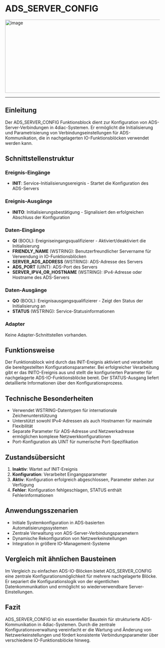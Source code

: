 # ADS_SERVER_CONFIG

<img width="1348" height="238" alt="image" src="https://github.com/user-attachments/assets/3b924f75-67ac-48e2-9abf-411c3f4906fd" />

* * * * * * * * * *

## Einleitung
Der ADS_SERVER_CONFIG Funktionsblock dient zur Konfiguration von ADS-Server-Verbindungen in 4diac-Systemen. Er ermöglicht die Initialisierung und Parametrisierung von Verbindungseinstellungen für ADS-Kommunikation, die in nachgelagerten IO-Funktionsblöcken verwendet werden kann.

## Schnittstellenstruktur

### **Ereignis-Eingänge**
- **INIT**: Service-Initialisierungsereignis - Startet die Konfiguration des ADS-Servers

### **Ereignis-Ausgänge**
- **INITO**: Initialisierungsbestätigung - Signalisiert den erfolgreichen Abschluss der Konfiguration

### **Daten-Eingänge**
- **QI** (BOOL): Ereigniseingangsqualifizierer - Aktiviert/deaktiviert die Initialisierung
- **FRIENDLY_NAME** (WSTRING): Benutzerfreundlicher Servername für Verwendung in IO-Funktionsblöcken
- **SERVER_ADS_ADDRESS** (WSTRING): ADS-Adresse des Servers
- **ADS_PORT** (UINT): ADS-Port des Servers
- **SERVER_IPV4_OR_HOSTNAME** (WSTRING): IPv4-Adresse oder Hostname des ADS-Servers

### **Daten-Ausgänge**
- **QO** (BOOL): Ereignisausgangsqualifizierer - Zeigt den Status der Initialisierung an
- **STATUS** (WSTRING): Service-Statusinformationen

### **Adapter**
Keine Adapter-Schnittstellen vorhanden.

## Funktionsweise
Der Funktionsblock wird durch das INIT-Ereignis aktiviert und verarbeitet die bereitgestellten Konfigurationsparameter. Bei erfolgreicher Verarbeitung gibt er das INITO-Ereignis aus und stellt die konfigurierten Parameter für nachgelagerte ADS-IO-Funktionsblöcke bereit. Der STATUS-Ausgang liefert detaillierte Informationen über den Konfigurationsprozess.

## Technische Besonderheiten
- Verwendet WSTRING-Datentypen für internationale Zeichenunterstützung
- Unterstützt sowohl IPv4-Adressen als auch Hostnamen für maximale Flexibilität
- Separate Parameter für ADS-Adresse und Netzwerkadresse ermöglichen komplexe Netzwerkkonfigurationen
- Port-Konfiguration als UINT für numerische Port-Spezifikation

## Zustandsübersicht
1. **Inaktiv**: Wartet auf INIT-Ereignis
2. **Konfiguration**: Verarbeitet Eingangsparameter
3. **Aktiv**: Konfiguration erfolgreich abgeschlossen, Parameter stehen zur Verfügung
4. **Fehler**: Konfiguration fehlgeschlagen, STATUS enthält Fehlerinformationen

## Anwendungsszenarien
- Initiale Systemkonfiguration in ADS-basierten Automatisierungssystemen
- Zentrale Verwaltung von ADS-Server-Verbindungsparametern
- Dynamische Rekonfiguration von Netzwerkeinstellungen
- Integration in größere IO-Management-Systeme

## Vergleich mit ähnlichen Bausteinen
Im Vergleich zu einfachen ADS-IO-Blöcken bietet ADS_SERVER_CONFIG eine zentrale Konfigurationsmöglichkeit für mehrere nachgelagerte Blöcke. Er separiert die Konfigurationslogik von der eigentlichen Datenkommunikation und ermöglicht so wiederverwendbare Server-Einstellungen.

## Fazit
ADS_SERVER_CONFIG ist ein essentieller Baustein für strukturierte ADS-Kommunikation in 4diac-Systemen. Durch die zentrale Konfigurationsverwaltung vereinfacht er die Wartung und Änderung von Netzwerkeinstellungen und fördert konsistente Verbindungsparameter über verschiedene IO-Funktionsblöcke hinweg.
